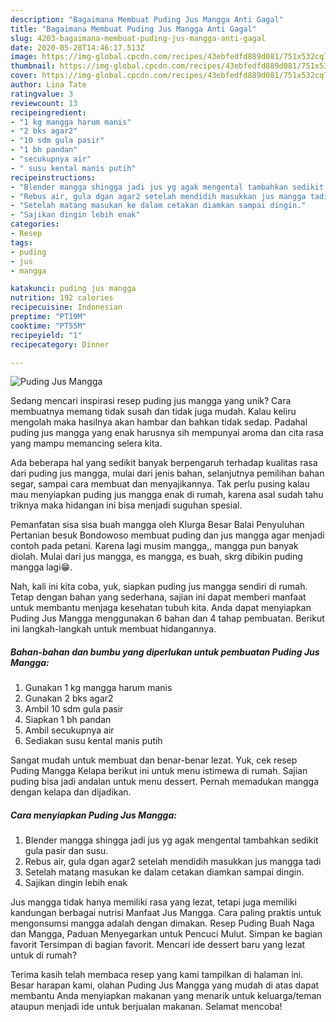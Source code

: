 ```yaml
---
description: "Bagaimana Membuat Puding Jus Mangga Anti Gagal"
title: "Bagaimana Membuat Puding Jus Mangga Anti Gagal"
slug: 4203-bagaimana-membuat-puding-jus-mangga-anti-gagal
date: 2020-05-28T14:46:17.513Z
image: https://img-global.cpcdn.com/recipes/43ebfedfd889d081/751x532cq70/puding-jus-mangga-foto-resep-utama.jpg
thumbnail: https://img-global.cpcdn.com/recipes/43ebfedfd889d081/751x532cq70/puding-jus-mangga-foto-resep-utama.jpg
cover: https://img-global.cpcdn.com/recipes/43ebfedfd889d081/751x532cq70/puding-jus-mangga-foto-resep-utama.jpg
author: Lina Tate
ratingvalue: 3
reviewcount: 13
recipeingredient:
- "1 kg mangga harum manis"
- "2 bks agar2"
- "10 sdm gula pasir"
- "1 bh pandan"
- "secukupnya air"
- " susu kental manis putih"
recipeinstructions:
- "Blender mangga shingga jadi jus yg agak mengental tambahkan sedikit gula pasir dan susu."
- "Rebus air, gula dgan agar2 setelah mendidih masukkan jus mangga tadi"
- "Setelah matang masukan ke dalam cetakan diamkan sampai dingin."
- "Sajikan dingin lebih enak"
categories:
- Resep
tags:
- puding
- jus
- mangga

katakunci: puding jus mangga 
nutrition: 192 calories
recipecuisine: Indonesian
preptime: "PT19M"
cooktime: "PT55M"
recipeyield: "1"
recipecategory: Dinner

---
```



![Puding Jus Mangga](https://img-global.cpcdn.com/recipes/43ebfedfd889d081/751x532cq70/puding-jus-mangga-foto-resep-utama.jpg)

Sedang mencari inspirasi resep puding jus mangga yang unik? Cara membuatnya memang tidak susah dan tidak juga mudah. Kalau keliru mengolah maka hasilnya akan hambar dan bahkan tidak sedap. Padahal puding jus mangga yang enak harusnya sih mempunyai aroma dan cita rasa yang mampu memancing selera kita.

Ada beberapa hal yang sedikit banyak berpengaruh terhadap kualitas rasa dari puding jus mangga, mulai dari jenis bahan, selanjutnya pemilihan bahan segar, sampai cara membuat dan menyajikannya. Tak perlu pusing kalau mau menyiapkan puding jus mangga enak di rumah, karena asal sudah tahu triknya maka hidangan ini bisa menjadi suguhan spesial.

Pemanfatan sisa sisa buah mangga oleh Klurga Besar Balai Penyuluhan Pertanian besuk Bondowoso membuat puding dan jus mangga agar menjadi contoh pada petani. Karena lagi musim mangga,, mangga pun banyak diolah. Mulai dari jus mangga, es mangga, es buah, skrg dibikin puding mangga lagi😁.


Nah, kali ini kita coba, yuk, siapkan puding jus mangga sendiri di rumah. Tetap dengan bahan yang sederhana, sajian ini dapat memberi manfaat untuk membantu menjaga kesehatan tubuh kita. Anda dapat menyiapkan Puding Jus Mangga menggunakan 6 bahan dan 4 tahap pembuatan. Berikut ini langkah-langkah untuk membuat hidangannya.

<!--inarticleads1-->

##### Bahan-bahan dan bumbu yang diperlukan untuk pembuatan Puding Jus Mangga:

1. Gunakan 1 kg mangga harum manis
1. Gunakan 2 bks agar2
1. Ambil 10 sdm gula pasir
1. Siapkan 1 bh pandan
1. Ambil secukupnya air
1. Sediakan  susu kental manis putih


Sangat mudah untuk membuat dan benar-benar lezat. Yuk, cek resep Puding Mangga Kelapa berikut ini untuk menu istimewa di rumah. Sajian puding bisa jadi andalan untuk menu dessert. Pernah memadukan mangga dengan kelapa dan dijadikan. 

<!--inarticleads2-->

##### Cara menyiapkan Puding Jus Mangga:

1. Blender mangga shingga jadi jus yg agak mengental tambahkan sedikit gula pasir dan susu.
1. Rebus air, gula dgan agar2 setelah mendidih masukkan jus mangga tadi
1. Setelah matang masukan ke dalam cetakan diamkan sampai dingin.
1. Sajikan dingin lebih enak


Jus mangga tidak hanya memiliki rasa yang lezat, tetapi juga memiliki kandungan berbagai nutrisi Manfaat Jus Mangga. Cara paling praktis untuk mengonsumsi mangga adalah dengan dimakan. Resep Puding Buah Naga dan Mangga, Paduan Menyegarkan untuk Pencuci Mulut. Simpan ke bagian favorit Tersimpan di bagian favorit. Mencari ide dessert baru yang lezat untuk di rumah? 

Terima kasih telah membaca resep yang kami tampilkan di halaman ini. Besar harapan kami, olahan Puding Jus Mangga yang mudah di atas dapat membantu Anda menyiapkan makanan yang menarik untuk keluarga/teman ataupun menjadi ide untuk berjualan makanan. Selamat mencoba!
